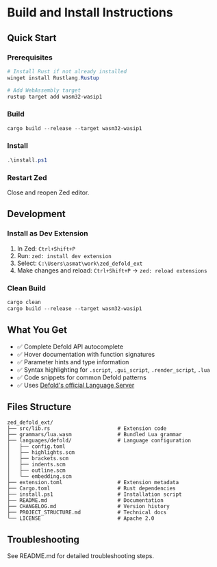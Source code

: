 # Build and Install Instructions

## Quick Start

### Prerequisites
```powershell
# Install Rust if not already installed
winget install Rustlang.Rustup

# Add WebAssembly target
rustup target add wasm32-wasip1
```

### Build
```powershell
cargo build --release --target wasm32-wasip1
```

### Install
```powershell
.\install.ps1
```

### Restart Zed
Close and reopen Zed editor.

## Development

### Install as Dev Extension
1. In Zed: `Ctrl+Shift+P`
2. Run: `zed: install dev extension`
3. Select: `C:\Users\asmat\work\zed_defold_ext`
4. Make changes and reload: `Ctrl+Shift+P` → `zed: reload extensions`

### Clean Build
```powershell
cargo clean
cargo build --release --target wasm32-wasip1
```

## What You Get

- ✅ Complete Defold API autocomplete
- ✅ Hover documentation with function signatures
- ✅ Parameter hints and type information
- ✅ Syntax highlighting for `.script`, `.gui_script`, `.render_script`, `.lua`
- ✅ Code snippets for common Defold patterns
- ✅ Uses [Defold's official Language Server](https://github.com/defold/lua-language-server)

## Files Structure

```
zed_defold_ext/
├── src/lib.rs                      # Extension code
├── grammars/lua.wasm               # Bundled Lua grammar
├── languages/defold/               # Language configuration
│   ├── config.toml
│   ├── highlights.scm
│   ├── brackets.scm
│   ├── indents.scm
│   ├── outline.scm
│   └── embedding.scm
├── extension.toml                  # Extension metadata
├── Cargo.toml                      # Rust dependencies
├── install.ps1                     # Installation script
├── README.md                       # Documentation
├── CHANGELOG.md                    # Version history
├── PROJECT_STRUCTURE.md            # Technical docs
└── LICENSE                         # Apache 2.0
```

## Troubleshooting

See README.md for detailed troubleshooting steps.


